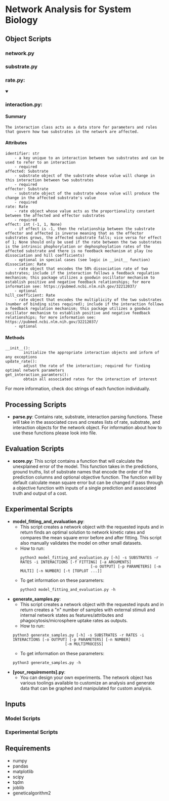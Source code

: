 # Network Analysis for System Biology

## Object Scripts
### network.py
### substrate.py
### rate.py:
<details open>
<summary>

### interaction.py:
</summary>

#### Summary
    The interaction class acts as a data store for parameters and rules that govern how two substrates in the network are affected.

#### Attributes
    identifier: str
        - a key unique to an interaction between two substrates and can be used to refer to an interaction
        - required
    affected: Substrate
        - substrate object of the substrate whose value will change in this interaction between two substrates
        - required
    effector: Substrate
        - substrate object of the substrate whose value will produce the change in the affected substrate's value
        - required
    rate: Rate
        - rate object whose value acts as the proportionality constant between the affected and effector substrates
        - required
    effect: int (-1, 1, None)
        - if effect is -1, then the relationship between the substrate effector and affected is inverse meaning that as the effector substrates grows, the affected substrate falls; vice versa for effect of 1; None should only be used if the rate between the two substrates is the intrinsic phophorylation or dephosphoylation rates of the affected substrate and there is no feedback mechanism at play (no dissociation and hill coefficients)
        - optional in special cases (see logic in __init__ function)
    dissociation: Rate
        - rate object that encodes the 50% dissociation rate of two substrates; include if the interaction follows a feedback regulation mechanism; this package utilizes a goodwin oscillator mechanism to establish positive and negative feedback relationships; for more information see: https://pubmed.ncbi.nlm.nih.gov/32212037/
        - optional
    hill_coefficient: Rate
        - rate object that encodes the multiplicity of the two substrates (number of binding sites required); include if the interaction follows a feedback regulation mechanism; this package utilizes a goodwin oscillator mechanism to establish positive and negative feedback relationships; for more information see: https://pubmed.ncbi.nlm.nih.gov/32212037/
        - optional

#### Methods
    __init__():
            initialize the appropriate interaction objects and inform of any exceptions
    update_rate():
            adjust the rate of the interaction; required for finding optimal network parameters
    get_interaction_paramters():
            obtain all associated rates for the interaction of interest

For more information, check doc strings of each function individually.
</details>

## Processing Scripts
- **parse.py**: Contains rate, substrate, interaction parsing functions. These will take in the associated csvs and creates lists of rate, substrate, and interaction objects for the network object. For information about how to use these functions please look into file.

## Evaluation Scripts
- **score.py**: This script contains a function that will calculate the unexplained error of the model. This function takes in the predictions, ground truths, list of substrate names that encode the order of the prediction columns and optional objective function. The function will by default calculate mean square error but can be changed if pass through a objective function with inputs of a single prediction and associated truth and output of a cost.

## Experimental Scripts
- **model_fitting_and_evaluation.py**:
	- This script creates a network object with the requested inputs and in return finds an optimal solution to network kinetic rates and compares the mean square error before and after fitting. This script also manually validates the model on other small datasets.
	- How to run:
        ```
        python3 model_fitting_and_evaluation.py [-h] -s SUBSTRATES -r RATES -i INTERACTIONS [-f FITTING] [-a ARGUMENTS]
                                       [-o OUTPUT] [-p PARAMETERS] [-m MULTI] [-n NUMBER] [-t [TOPLOT ...]]
        ```
	- To get information on these parameters:
        ```
        python3 model_fitting_and_evaluation.py -h
        ```
- **generate_samples.py**:
	- This script creates a network object with the requested inputs and in return creates a "n" number of samples with external stimuli and internal network states as features/attributes and phagocytosis/microsphere uptake rates as outputs.
	- How to run:
	```
	python3 generate_samples.py [-h] -s SUBSTRATES -r RATES -i INTERACTIONS [-o OUTPUT] [-p PARAMETERS] [-n NUMBER]
                           [-m MULTIPROCESS]	
	```
	- To get information on these parameters:
	```
	python3 generate_samples.py -h
	```
- **[your_requirements].py**:
	- You can design your own experiments. The network object has various toolings available to customize an analysis and generate data that can be graphed and manipulated for custom analysis.

## Inputs
### Model Scripts
### Experimental Scripts

## Requirements
- numpy
- pandas
- matplotlib
- scipy
- tqdm
- joblib
- geneticalgorithm2
